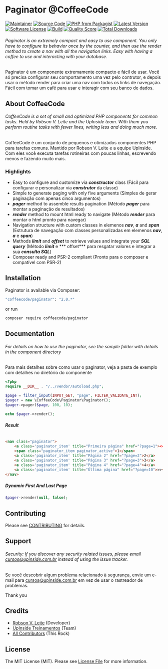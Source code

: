 # Paginator @CoffeeCode

[![Maintainer](http://img.shields.io/badge/maintainer-@robsonvleite-blue.svg?style=flat-square)](https://twitter.com/robsonvleite)
[![Source Code](http://img.shields.io/badge/source-coffeecode/paginator-blue.svg?style=flat-square)](https://github.com/robsonvleite/paginator)
[![PHP from Packagist](https://img.shields.io/packagist/php-v/coffeecode/paginator.svg?style=flat-square)](https://packagist.org/packages/coffeecode/paginator)
[![Latest Version](https://img.shields.io/github/release/robsonvleite/paginator.svg?style=flat-square)](https://github.com/robsonvleite/paginator/releases)
[![Software License](https://img.shields.io/badge/license-MIT-brightgreen.svg?style=flat-square)](LICENSE)
[![Build](https://img.shields.io/scrutinizer/build/g/robsonvleite/paginator.svg?style=flat-square)](https://scrutinizer-ci.com/g/robsonvleite/paginator)
[![Quality Score](https://img.shields.io/scrutinizer/g/robsonvleite/paginator.svg?style=flat-square)](https://scrutinizer-ci.com/g/robsonvleite/paginator)
[![Total Downloads](https://img.shields.io/packagist/dt/coffeecode/paginator.svg?style=flat-square)](https://packagist.org/packages/coffeecode/paginator)

###### Paginator is an extremely compact and easy to use component. You only have to configure its behavior once by the counter, and then use the render method to create a nav with all the navigation links. Easy with having a coffee to use and interacting with your database.

Paginator é um componente extremamente compacto e fácil de usar. Você só precisa configurar seu comportamento uma vez
pelo contrutor, e depois usar o método render para criar uma nav com todos os links de navegação. Fácil com tomar um
café para usar e interagir com seu banco de dados.

## About CoffeeCode

###### CoffeeCode is a set of small and optimized PHP components for common tasks. Held by Robson V. Leite and the UpInside team. With them you perform routine tasks with fewer lines, writing less and doing much more.

CoffeeCode é um conjunto de pequenos e otimizados componentes PHP para tarefas comuns. Mantido por Robson V. Leite e a
equipe UpInside. Com eles você executa tarefas rotineiras com poucas linhas, escrevendo menos e fazendo muito mais.

### Highlights

- Easy to configure and customize via ***constructor*** class (Fácil para configurar e personalizar via ***construtor***
  da classe)
- Simple to generate paging with only five arguments (Simples de gerar paginação com apenas cinco argumentos)
- ***pager*** method to assemble results pagination (Método ***pager*** para montar a paginação de resultados)
- ***render*** method to mount html ready to navigate (Método ***render*** para montar o html pronto para navegar)
- Navigation structure with custom classes in elemenos ***nav***, ***a*** and ***span*** (Estrutura de navegação com
  classes personalizadas em elemenos ***nav***, ***a*** e ***span***)
- Methods ***limit*** and ***offset*** to retrieve values ​​and integrate your ***SQL query*** (Método ***limit*** e ***
  offset*** para resgatar valores e integrar a sua ***consulta SQL***)
- Composer ready and PSR-2 compliant (Pronto para o composer e compatível com PSR-2)

## Installation

Paginator is available via Composer:

```bash
"coffeecode/paginator": "2.0.*"
```

or run

```bash
composer require coffeecode/paginator
```

## Documentation

###### For details on how to use the paginator, see the sample folder with details in the component directory

Para mais detalhes sobre como usar o paginator, veja a pasta de exemplo com detalhes no diretório do componente

```php
<?php
require __DIR__ . "/../vendor/autoload.php";

$page = filter_input(INPUT_GET, "page", FILTER_VALIDATE_INT);
$pager = new \CoffeeCode\Paginator\Paginator();
$pager->pager($page, 100, 10);

echo $pager->render();
```

##### Result

````html

<nav class="paginator">
    <a class='paginator_item' title="Primeira página" href="?page=1"><<</a>
    <span class="paginator_item paginator_active">1</span>
    <a class='paginator_item' title="Página 2" href="?page=2">2</a>
    <a class='paginator_item' title="Página 3" href="?page=3">3</a>
    <a class='paginator_item' title="Página 4" href="?page=4">4</a>
    <a class='paginator_item' title="Última página" href="?page=10">>></a>
</nav>
````

##### Dynamic First And Last Page

````php
$pager->render(null, false);
````

## Contributing

Please see [CONTRIBUTING](https://github.com/robsonvleite/paginator/blob/master/CONTRIBUTING.md) for details.

## Support

###### Security: If you discover any security related issues, please email cursos@upinside.com.br instead of using the issue tracker.

Se você descobrir algum problema relacionado à segurança, envie um e-mail para cursos@upinside.com.br em vez de usar o
rastreador de problemas.

Thank you

## Credits

- [Robson V. Leite](https://github.com/robsonvleite) (Developer)
- [UpInside Treinamentos](https://github.com/upinside) (Team)
- [All Contributors](https://github.com/robsonvleite/paginator/contributors) (This Rock)

## License

The MIT License (MIT). Please see [License File](https://github.com/robsonvleite/paginator/blob/master/LICENSE) for more
information.